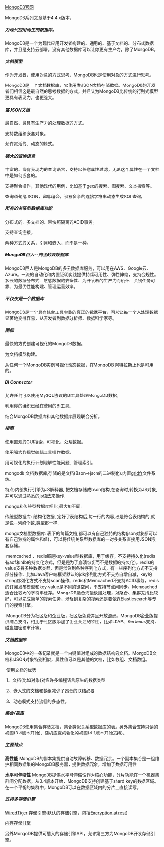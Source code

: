 [MongoDB官网](https://www.mongodb.com/)

MongoDB系列文章基于4.4.x版本。

##### 为现代应用而生的数据库。

MongoDB是一个为现代应用开发者构建的、通用的、基于文档的、分布式数据库，并且是支持云部署。没有其他数据库可以让你更有生产力，除了MongoDB。

##### 文档模型

作为开发者，使用对象的方式思考。MongoDB也是使用对象的方式进行思考。

MongoDB是一个文档数据库，它使用类JSON文档存储数据。MongoDB的开发者们相信这是最自然的思考数据的方式，并且认为MongoDB比传统的行列式模型更具有表现力，也更强大。

##### 富JSON文档

最自然、最具有生产力的处理数据的方式。

支持数组和嵌套对象。

允许灵活的、动态的模式。

##### 强大的查询语言

丰富的、富有表现力的查询语言，支持以任意属性过滤，无论这个属性在一个文档中是如何嵌套的。

支持聚合操作，其他现代的用例，比如基于geo的搜索、图搜索、文本搜索等。

查询语句是JSON，容易组合。没有多余的连接字符串动态生成SQL查询。

##### 所有的关系型数据库功能

分布式的、多文档的、带快照隔离的ACID事务。

支持查询连接。

两种方式的关系，引用和嵌入，而不是一种。

##### MongoDB巨人--完全的云数据库

MongoDB巨人是MongoDB的多云数据库服务，可以用在AWS、Google云、Azure。一流的自动化和内置证明实践提供持续可用性、弹性伸缩，支持合规性。多云的数据分布式、敏感数据的安全性、为开发者的生产力而设计、关键任务可靠、为最优性能构建、管理运营效率。

##### 不仅仅是一个数据库

MongoDB是一个具有综合工具套装的真正的数据平台，可以让每一个人处理数据显著地变得容易，从开发者到数据分析师、数据科学家等。

##### 图标

最快的方式创建可视化的MongoDB数据。

为文档模型构建。

从任何一个MongoDB实例可视化动态数据，在MongoDB 阿特拉斯上也是可用的。

##### BI Connector

允许任何可以使用MySQL协议的BI工具处理MongoDB数据。

利用你的组织已经在使用的BI工具。

结合MongoDB数据库和其他数据库展现联合分析。

##### 指南

使用直观的GUI搜索、可视化、处理数据。

使用强大的视觉编辑工具操作数据。

用可视化的执行计划理解性能问题、管理索引。





mongodb 文档数据库,存储的是文档(Bson->json的二进制化).内置[gridfs](https://docs.mongodb.com/manual/core/gridfs/)文件系统。

特点:内部执行引擎为JS解释器, 把文档存储成bson结构,在查询时,转换为JS对象,并可以通过熟悉的js语法来操作.

mongo和传统型数据库相比,最大的不同:

传统型数据库: 结构化数据, 定好了表结构后,每一行的内容,必是符合表结构的,就是说--列的个数,类型都一样.

mongo文档型数据库: 表下的每篇文档,都可以有自己独特的结构(json对象都可以有自己独特的属性和值)，可以将传统关系型数据库的一对多关系直接用JSON嵌套存储。

​		memcached 、redis都是key-value型数据库，用于缓存，不支持持久化(redis有aof和rdb的持久化方式，但是是为了崩溃恢复而不是数据的持久化)。redis的value支持多种数据类型，但是涉及到各种序列化方式，有一些序列化方式不支持部分操作，比如Java客户端框架默认的jdk序列化方式不支持自增自减，key的string序列化方式不支持scan操作。redis和Memcached不支持ACID事务，redis的订阅发布模型和key-value是不同的键空间，不支持节点间同步。Memcached适合比较大的字符串缓存。MongoDB适合海量数据处理，对聚合、集群支持比较好，可以完成简单的搜索任务，涉及到复杂的搜索还是要依靠Elasticsearch等专门的搜索引擎。



​		MongoDB分为社区版和企业版，社区版免费并且开放[源码](https://github.com/mongodb/mongo)，MongoDB企业版提供综合支持，相比于社区版添加了企业关注的特性，比如LDAP、Kerberos支持、磁盘加密和审计等。



##### 文档数据库

​		MongoDB中的一条记录就是一个由键值对组成的数据结构的文档。MongoDB文档和JSON对象特别相似，属性值可以是其他的文档，比如数组、文档数组。

​		使用文档的优势

​		1、文档(比如对象)对应许多编程语言原生的数据类型

​		2、嵌入式的文档和数组减少了昂贵的联结必要

​		3、动态模式支持流畅的多态性。



##### 集合/视图

MongoDB使用集合存储文档，集合类似关系型数据库的表。另外集合支持只读的视图(3.4版本开始)，随机应变的物化的视图(4.2版本开始支持)。



##### 主要特点

**高性能**	MongoDB的副本集提供自动故障转移、数据冗余。一个副本集合是一组维护相同数据集的MongoDB服务器，提供数据冗余，增加了数据可用性

**水平可伸缩性**  MongoDB提供水平可伸缩性作为核心功能，分片功能在一个机器集群间分配数据。从3.4版本开始，MongoDB支持创建基于shard key的数据区域。在一个平衡的集群中，MongoDB可以在数据区域内的分片上直接读写。



##### 支持多存储引擎

[WiredTiger](https://docs.mongodb.com/manual/core/wiredtiger/) 存储引擎(默认的存储引擎，包括[Encryption at rest](https://docs.mongodb.com/manual/core/security-encryption-at-rest/))

[内存存储引擎](https://docs.mongodb.com/manual/core/inmemory/)

另外MongoDB提供可插入的存储引擎API，允许第三方为MongoDB开发存储引擎。
